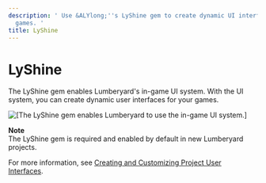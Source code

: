 ```yaml
---
description: ' Use &ALYlong;''s LyShine gem to create dynamic UI interfaces for your
  games. '
title: LyShine
---
```

# LyShine<a name="gems-system-gem-lyshine"></a>

The LyShine gem enables Lumberyard's in\-game UI system\. With the UI system, you can create dynamic user interfaces for your games\.

![\[The LyShine gem enables Lumberyard to use the in-game UI system.\]](/images/userguide/gems/gem-system-gem-lyshine.png)

**Note**  
The LyShine gem is required and enabled by default in new Lumberyard projects\.

For more information, see [Creating and Customizing Project User Interfaces](ui-editor-intro.md)\.